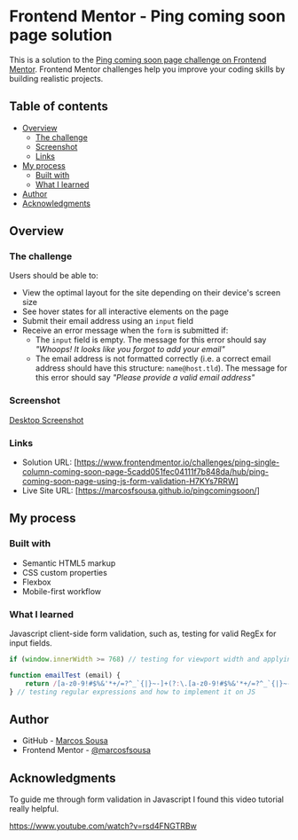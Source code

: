 # Frontend Mentor - Ping coming soon page solution

This is a solution to the [Ping coming soon page challenge on Frontend Mentor](https://www.frontendmentor.io/challenges/ping-single-column-coming-soon-page-5cadd051fec04111f7b848da). Frontend Mentor challenges help you improve your coding skills by building realistic projects. 

## Table of contents

- [Overview](#overview)
  - [The challenge](#the-challenge)
  - [Screenshot](#screenshot)
  - [Links](#links)
- [My process](#my-process)
  - [Built with](#built-with)
  - [What I learned](#what-i-learned)
- [Author](#author)
- [Acknowledgments](#acknowledgments)

## Overview

### The challenge

Users should be able to:

- View the optimal layout for the site depending on their device's screen size
- See hover states for all interactive elements on the page
- Submit their email address using an `input` field
- Receive an error message when the `form` is submitted if:
	- The `input` field is empty. The message for this error should say *"Whoops! It looks like you forgot to add your email"*
	- The email address is not formatted correctly (i.e. a correct email address should have this structure: `name@host.tld`). The message for this error should say *"Please provide a valid email address"*

### Screenshot

[Desktop Screenshot](.\images\screenshot1440.png)

### Links

- Solution URL: [https://www.frontendmentor.io/challenges/ping-single-column-coming-soon-page-5cadd051fec04111f7b848da/hub/ping-coming-soon-page-using-js-form-validation-H7KYs7RRW]
- Live Site URL: [https://marcosfsousa.github.io/pingcomingsoon/]

## My process

### Built with

- Semantic HTML5 markup
- CSS custom properties
- Flexbox
- Mobile-first workflow


### What I learned

Javascript client-side form validation, such as, testing for valid RegEx for input fields.

```js
if (window.innerWidth >= 768) // testing for viewport width and applying classes based on it

function emailTest (email) {
    return /[a-z0-9!#$%&'*+/=?^_`{|}~-]+(?:\.[a-z0-9!#$%&'*+/=?^_`{|}~-]+)*@(?:[a-z0-9](?:[a-z0-9-]*[a-z0-9])?\.)+[a-z0-9](?:[a-z0-9-]*[a-z0-9])?/.test(email);
} // testing regular expressions and how to implement it on JS
```

## Author

- GitHub - [Marcos Sousa](https://www.https://github.com/marcosfsousa)
- Frontend Mentor - [@marcosfsousa](https://www.frontendmentor.io/profile/marcosfsousa)

## Acknowledgments

To guide me through form validation in Javascript I found this video tutorial really helpful.

https://www.youtube.com/watch?v=rsd4FNGTRBw